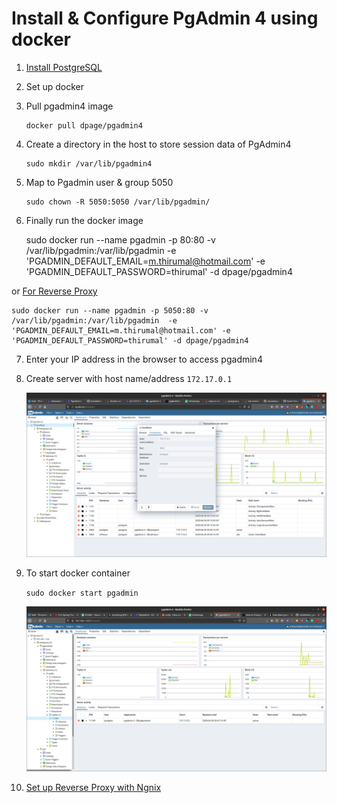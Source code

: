 # Install & Configure PgAdmin 4 using docker 

1. [Install PostgreSQL](../PostgreSQL/Install_PostgresQL_in_Ubuntu.md)

2. Set up docker

3. Pull pgadmin4 image
	```
	docker pull dpage/pgadmin4
	```
4. Create a directory in the host to store session data of PgAdmin4
	```
	sudo mkdir /var/lib/pgadmin4
	```
5. Map to Pgadmin user & group 5050
	```
	sudo chown -R 5050:5050 /var/lib/pgadmin/
	```
6. Finally run the docker image
	
	sudo docker run --name pgadmin -p 80:80 -v /var/lib/pgadmin:/var/lib/pgadmin  -e 'PGADMIN_DEFAULT_EMAIL=m.thirumal@hotmail.com' -e 'PGADMIN_DEFAULT_PASSWORD=thirumal' -d dpage/pgadmin4
	
  or [For Reverse Proxy](Reverse_Proxying_with_ngnix.md) 
	
	sudo docker run --name pgadmin -p 5050:80 -v /var/lib/pgadmin:/var/lib/pgadmin  -e 'PGADMIN_DEFAULT_EMAIL=m.thirumal@hotmail.com' -e 'PGADMIN_DEFAULT_PASSWORD=thirumal' -d dpage/pgadmin4
	

7. Enter your IP address in the browser to access pgadmin4

8. Create server with host name/address `172.17.0.1`
    
    ![172.17.0.1](172.17.0.1.png)
    
9. To start docker container

	`sudo docker start pgadmin`


   ![output](Pgadmin4.png)

10. [Set up Reverse Proxy with Ngnix](Reverse_Proxying_with_ngnix.md)